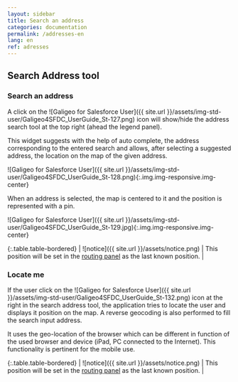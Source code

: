 ```yaml
---
layout: sidebar
title: Search an address
categories: documentation
permalink: /addresses-en
lang: en
ref: adresses
---
```


## Search Address tool

### Search an address

A click on the ![Galigeo for Salesforce User]({{ site.url }}/assets/img-std-user/Galigeo4SFDC_UserGuide_St-127.png) icon will show/hide the address search tool at the top right (ahead the legend panel).

This widget suggests with the help of auto complete, the address corresponding to the entered search and allows, after selecting a suggested address, the location on the map of the given address.

![Galigeo for Salesforce User]({{ site.url }}/assets/img-std-user/Galigeo4SFDC_UserGuide_St-128.png){:.img.img-responsive.img-center}

When an address is selected, the map is centered to it and the position is represented with a pin.

![Galigeo for Salesforce User]({{ site.url }}/assets/img-std-user/Galigeo4SFDC_UserGuide_St-129.jpg){:.img.img-responsive.img-center}

{:.table.table-bordered}
| ![notice]({{ site.url }}/assets/notice.png)  | This position will be set in the [routing panel]({{site.url}}/plan-en#add-several-events-to-your-salesforce-calendar-at-once) as the last known position. |

### Locate me

If the user click on the ![Galigeo for Salesforce User]({{ site.url }}/assets/img-std-user/Galigeo4SFDC_UserGuide_St-132.png) icon at the right in the search address tool, the application tries to locate the user and displays it position on the map. A reverse geocoding is also performed to fill the search input address.

It uses the geo-location of the browser which can be different in function of the used browser and device (iPad, PC connected to the Internet). This functionality is pertinent for the mobile use.

{:.table.table-bordered}
| ![notice]({{ site.url }}/assets/notice.png)  | This position will be set in the [routing panel]({{site.url}}/plan-en#add-several-events-to-your-salesforce-calendar-at-once) as the last known position. |